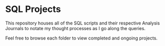 # SQL Projects
 This repository houses all of the SQL scripts and their respective Analysis Journals to notate my thought processes as I go along the queries. 

Feel free to browse each folder to view completed and ongoing projects. 
